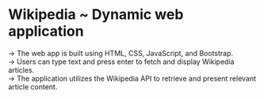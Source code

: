 # Wikipedia ~ Dynamic web application

-> The web app is built using HTML, CSS, JavaScript, and Bootstrap. <br/>
-> Users can type text and press enter to fetch and display Wikipedia articles. <br/>
-> The application utilizes the Wikipedia API to retrieve and present relevant article content.
